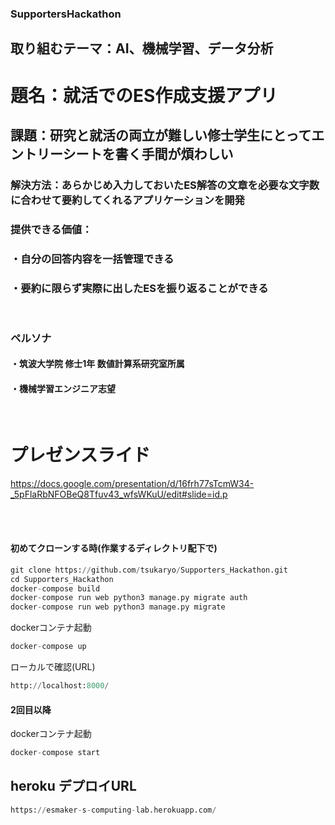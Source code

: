 ### SupportersHackathon

##  取り組むテーマ：AI、機械学習、データ分析

# 題名：就活でのES作成支援アプリ
## 課題：研究と就活の両立が難しい修士学生にとってエントリーシートを書く手間が煩わしい
### 解決方法：あらかじめ入力しておいたES解答の文章を必要な文字数に合わせて要約してくれるアプリケーションを開発
### 提供できる価値：
### ・自分の回答内容を一括管理できる
### ・要約に限らず実際に出したESを振り返ることができる


<br>

### ペルソナ
#### ・筑波大学院 修士1年 数値計算系研究室所属
#### ・機械学習エンジニア志望

<br>

# プレゼンスライド
https://docs.google.com/presentation/d/16frh77sTcmW34-_5pFlaRbNFOBeQ8Tfuv43_wfsWKuU/edit#slide=id.p

<br><br>

#### 初めてクローンする時(作業するディレクトリ配下で)
```python:docker.py
git clone https://github.com/tsukaryo/Supporters_Hackathon.git
cd Supporters_Hackathon
docker-compose build
docker-compose run web python3 manage.py migrate auth
docker-compose run web python3 manage.py migrate
```
dockerコンテナ起動
```python:docker.py
docker-compose up
```

ローカルで確認(URL)
```python:docker.py
http://localhost:8000/
```

#### 2回目以降
dockerコンテナ起動
```python:docker.py
docker-compose start
```

## heroku デプロイURL
```python:docker.py
https://esmaker-s-computing-lab.herokuapp.com/
```


